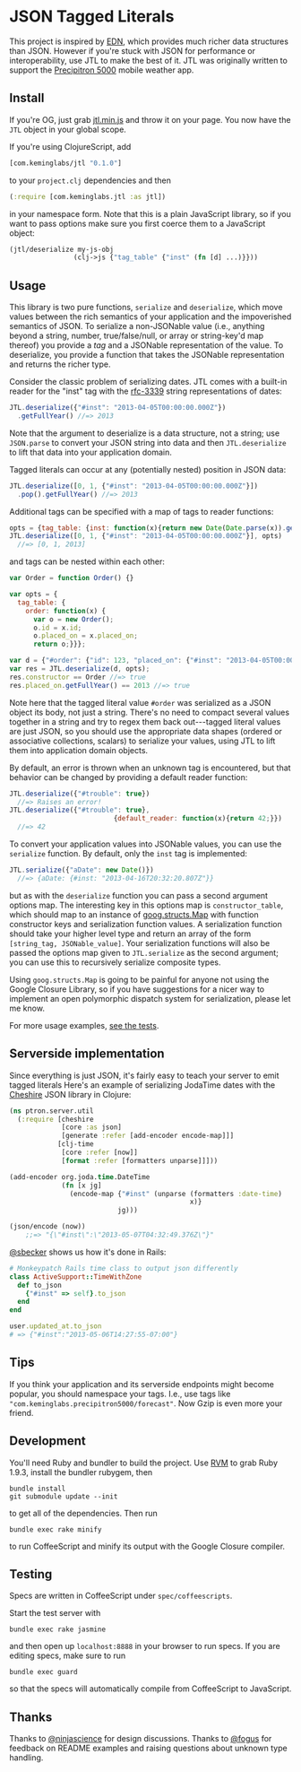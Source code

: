 # JSON Tagged Literals

This project is inspired by [EDN](https://github.com/edn-format/edn), which provides much richer data structures than JSON.
However if you're stuck with JSON for performance or interoperability, use JTL to make the best of it.
JTL was originally written to support the [Precipitron 5000](http://precipitron.com) mobile weather app.

## Install

If you're OG, just grab [jtl.min.js](jtl.min.js) and throw it on your page.
You now have the `JTL` object in your global scope.

If you're using ClojureScript, add

```clojure
[com.keminglabs/jtl "0.1.0"]
```

to your `project.clj` dependencies and then

```clojure
(:require [com.keminglabs.jtl :as jtl])
```

in your namespace form.
Note that this is a plain JavaScript library, so if you want to pass options make sure you first coerce them to a JavaScript object:
```clojure
(jtl/deserialize my-js-obj
                (clj->js {"tag_table" {"inst" (fn [d] ...)}}))
```


## Usage

This library is two pure functions, `serialize` and `deserialize`, which move values between the rich semantics of your application and the impoverished semantics of JSON.
To serialize a non-JSONable value (i.e., anything beyond a string, number, true/false/null, or array or string-key'd map thereof) you provide a *tag* and a JSONable representation of the value.
To deserialize, you provide a function that takes the JSONable representation and returns the richer type.

Consider the classic problem of serializing dates.
JTL comes with a built-in reader for the "inst" tag with the [rfc-3339](http://www.ietf.org/rfc/rfc3339.txt) string representations of dates:

```javascript
JTL.deserialize({"#inst": "2013-04-05T00:00:00.000Z"})
  .getFullYear() //=> 2013
```

Note that the argument to deserialize is a data structure, not a string; use `JSON.parse` to convert your JSON string into data and then `JTL.deserialize` to lift that data into your application domain.

Tagged literals can occur at any (potentially nested) position in JSON data:

```javascript
JTL.deserialize([0, 1, {"#inst": "2013-04-05T00:00:00.000Z"}])
  .pop().getFullYear() //=> 2013
```

Additional tags can be specified with a map of tags to reader functions:

```javascript
opts = {tag_table: {inst: function(x){return new Date(Date.parse(x)).getFullYear();}}}
JTL.deserialize([0, 1, {"#inst": "2013-04-05T00:00:00.000Z"}], opts)
  //=> [0, 1, 2013]
```

and tags can be nested within each other:

```javaScript
var Order = function Order() {}

var opts = {
  tag_table: {
    order: function(x) {
      var o = new Order();
      o.id = x.id;
      o.placed_on = x.placed_on;
      return o;}}};

var d = {"#order": {"id": 123, "placed_on": {"#inst": "2013-04-05T00:00:00.000Z"}}};
var res = JTL.deserialize(d, opts);
res.constructor == Order //=> true
res.placed_on.getFullYear() == 2013 //=> true
```

Note here that the tagged literal value `#order` was serialized as a JSON object its body, not just a string.
There's no need to compact several values together in a string and try to regex them back out---tagged literal values are just JSON, so you should use the appropriate data shapes (ordered or associative collections, scalars) to serialize your values, using JTL to lift them into application domain objects.

By default, an error is thrown when an unknown tag is encountered, but that behavior can be changed by providing a default reader function:

```javascript
JTL.deserialize({"#trouble": true})
  //=> Raises an error!
JTL.deserialize({"#trouble": true},
                          {default_reader: function(x){return 42;}})
  //=> 42
```

To convert your application values into JSONable values, you can use the `serialize` function.
By default, only the `inst` tag is implemented:

```javascript
JTL.serialize({"aDate": new Date()})
  //=> {aDate: {#inst: "2013-04-16T20:32:20.807Z"}}
```

but as with the `deserialize` function you can pass a second argument options map.
The interesting key in this options map is `constructor_table`, which should map to an instance of [goog.structs.Map](http://docs.closure-library.googlecode.com/git/class_goog_structs_Map.html) with function constructor keys and serialization function values.
A serialization function should take your higher level type and return an array of the form `[string_tag, JSONable_value]`.
Your serialization functions will also be passed the options map given to `JTL.serialize` as the second argument; you can use this to recursively serialize composite types.

Using `goog.structs.Map` is going to be painful for anyone not using the Google Closure Library, so if you have suggestions for a nicer way to implement an open polymorphic dispatch system for serialization, please let me know.

For more usage examples, [see the tests](https://github.com/lynaghk/jtl/blob/master/spec/coffeescripts/jtl_spec.coffee).

## Serverside implementation

Since everything is just JSON, it's fairly easy to teach your server to emit tagged literals
Here's an example of serializing JodaTime dates with the [Cheshire](https://github.com/dakrone/cheshire) JSON library in Clojure:

```clojure
(ns ptron.server.util
  (:require [cheshire
             [core :as json]
             [generate :refer [add-encoder encode-map]]]
            [clj-time
             [core :refer [now]]
             [format :refer [formatters unparse]]]))

(add-encoder org.joda.time.DateTime
             (fn [x jg]
               (encode-map {"#inst" (unparse (formatters :date-time)
                                             x)}
                           jg)))

(json/encode (now))
    ;;=> "{\"#inst\":\"2013-05-07T04:32:49.376Z\"}"
```

[@sbecker](https://github.com/sbecker) shows us how it's done in Rails:

```ruby
# Monkeypatch Rails time class to output json differently
class ActiveSupport::TimeWithZone
  def to_json
    {"#inst" => self}.to_json
  end
end

user.updated_at.to_json
# => {"#inst":"2013-05-06T14:27:55-07:00"}
```


## Tips

If you think your application and its serverside endpoints might become popular, you should namespace your tags.
I.e., use tags like `"com.keminglabs.precipitron5000/forecast"`.
Now Gzip is even more your friend.

## Development

You'll need Ruby and bundler to build the project.
Use [RVM](https://rvm.io/) to grab Ruby 1.9.3, install the bundler rubygem, then

    bundle install
    git submodule update --init

to get all of the dependencies.
Then run

    bundle exec rake minify 

to run CoffeeScript and minify its output with the Google Closure compiler.


## Testing

Specs are written in CoffeeScript under `spec/coffeescripts`.

Start the test server with

    bundle exec rake jasmine
    
and then open up `localhost:8888` in your browser to run specs.
If you are editing specs, make sure to run

    bundle exec guard
    
so that the specs will automatically compile from CoffeeScript to JavaScript. 

## Thanks

Thanks to [@ninjascience](https://twitter.com/ninjascience) for design discussions.
Thanks to [@fogus](https://twitter.com/fogus) for feedback on README examples and raising questions about unknown type handling.
